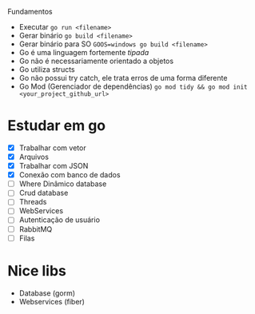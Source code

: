 Fundamentos

- Executar `go run <filename>`
- Gerar binário `go build <filename>`
- Gerar binário para SO `GOOS=windows go build <filename>`
- Go é uma linguagem fortemente _tipada_
- Go não é necessariamente orientado a objetos
- Go utiliza structs
- Go não possui try catch, ele trata erros de uma forma diferente
- Go Mod (Gerenciador de dependências) `go mod tidy && go mod init <your_project_github_url>`

# Estudar em go

- [x] Trabalhar com vetor
- [x] Arquivos
- [x] Trabalhar com JSON
- [x] Conexão com banco de dados
- [ ] Where Dinâmico database
- [ ] Crud database
- [ ] Threads
- [ ] WebServices
- [ ] Autenticação de usuário
- [ ] RabbitMQ
- [ ] Filas

# Nice libs

- Database (gorm)
- Webservices (fiber)

